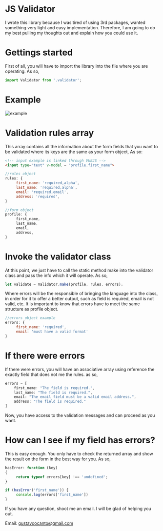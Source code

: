 # JS Validator

I wrote this library because I was tired of using 3rd packages, wanted something very light and easy implementation. Therefore, I am going to do my best pulling my thoughts out and explain how you could use it.

# Gettings started
First of all, you will have to import the library into the file where you are operating. As so, 
```js
import Validator from '.validator';
```

# Example

![example](https://github.com/gocanto/js-validator/blob/master/example.gif)


# Validation rules array

This array contains all the information about the form fields that you want to be validated where its keys are the same as your form object, As so:

```html
<!-- input example is linked through VUEJS -->
<input type="text" v-model = "profile.first_name">
```

```js
//rules object
rules: {
     first_name: 'required,alpha',
     last_name: 'required,alpha',
     email: 'required,email',
     address: 'required',
}
```

```js
//form object
profile: {
     first_name,
     last_name,
     email,
     address,
}
```


# Invoke the validator class
At this point, we just have to call the static method make into the validator class and pass the info which it will operate. As so,

```js
let validate = Validator.make(profile, rules, errors);
```

Where errors will be the responsible of bringing the language into the class, in order for it to offer a better output, such as field is required, email is not valid, etc. It is important to know that errors have to meet the same structure as profile object.

```js
//errors object example
errors: {
     first_name: 'required',
     email: 'must have a valid format'
}
```

# If there were errors

If there were errors, you will have an associative array using reference the exactly field that does not me the rules. as so, 

```js
errors = [
    first_name: "The field is required.", 
    last_name: "The field is required.", 
    email: "The email field must be a valid email address.", 
    address: "The field is required."
]
```

Now, you have access to the validation messages and can proceed as you want. 

# How can I see if my field has errors?
This is easy enough. You only have to check the returned array and show the result on the form in the best way for you. As so, 

```js
hasError: function (key)
{
     return typeof errors[key] !== 'undefined';
}

if (hasError('first_name')) {
     console.log(errors['first_name'])
}

```

If you have any question, shoot me an email. I will be glad of helping you out. 

Email: gustavoocanto@gmail.com
